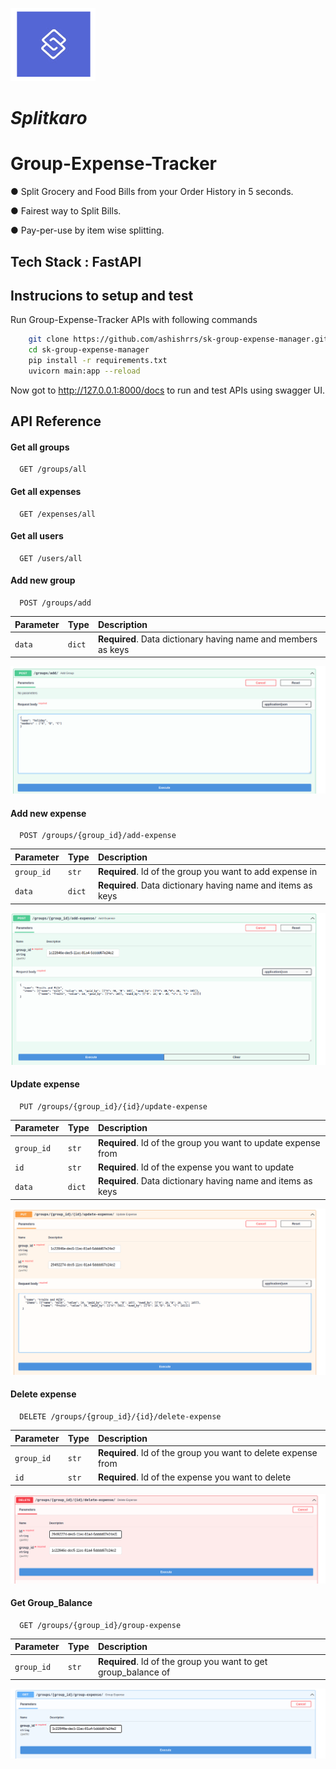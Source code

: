 ![Logo](https://github.com/ashishrrs/sk-group-expense-manager/blob/main/media/logo.png)
# *Splitkaro* 
# Group-Expense-Tracker
● Split Grocery and Food Bills from your Order History in 5 seconds.

● Fairest way to Split Bills.

● Pay-per-use by item wise splitting.

## Tech Stack : FastAPI
## Instrucions to setup and test

Run Group-Expense-Tracker APIs with following commands

```bash
    git clone https://github.com/ashishrrs/sk-group-expense-manager.git
    cd sk-group-expense-manager
    pip install -r requirements.txt
    uvicorn main:app --reload
```
Now got to http://127.0.0.1:8000/docs to run and test APIs using swagger UI.
## API Reference

#### Get all groups

```http
  GET /groups/all
```

#### Get all expenses

```http
  GET /expenses/all
```


#### Get all users

```http
  GET /users/all
```

#### Add new group

```http
  POST /groups/add
```

| Parameter | Type     | Description                |
| :-------- | :------- | :------------------------- |
| `data` | `dict` | **Required**. Data dictionary having name and members as keys |

![add_group](https://github.com/ashishrrs/sk-group-expense-manager/blob/main/media/add_group.png)

#### Add new expense

```http
  POST /groups/{group_id}/add-expense
```

| Parameter | Type     | Description                |
| :-------- | :------- | :------------------------- |
| `group_id` | `str`| **Required**. Id of the group you want to add expense in |
| `data` | `dict` | **Required**. Data dictionary having name and items as keys |


![add_expense](https://github.com/ashishrrs/sk-group-expense-manager/blob/main/media/add_expense.png)


#### Update expense
```http
  PUT /groups/{group_id}/{id}/update-expense
```

| Parameter | Type     | Description                |
| :-------- | :------- | :------------------------- |
| `group_id` | `str`| **Required**. Id of the group you want to update expense from |
|`id`|`str`|**Required**. Id of the expense you want to update|
| `data` | `dict` | **Required**. Data dictionary having name and items as keys |

![update_expense](https://github.com/ashishrrs/sk-group-expense-manager/blob/main/media/update_expense.png)

#### Delete expense
```http
  DELETE /groups/{group_id}/{id}/delete-expense
```

| Parameter | Type     | Description                |
| :-------- | :------- | :------------------------- |
| `group_id` | `str`| **Required**. Id of the group you want to delete expense from |
|`id`|`str`|**Required**. Id of the expense you want to delete|

![delete_expense](https://github.com/ashishrrs/sk-group-expense-manager/blob/main/media/delete_expense.png)
#### Get Group_Balance

```http
  GET /groups/{group_id}/group-expense
```

| Parameter | Type     | Description                |
| :-------- | :------- | :------------------------- |
| `group_id` | `str`| **Required**. Id of the group you want to get group_balance of |


![group_balance](https://github.com/ashishrrs/sk-group-expense-manager/blob/main/media/group_balance.png)
